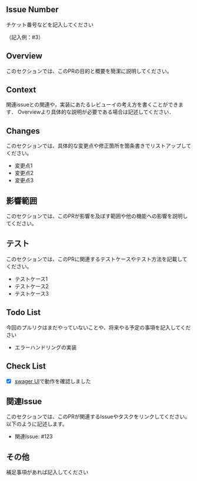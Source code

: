 ## Issue Number

チケット番号などを記入してください

（記入例：#3）

## Overview

このセクションでは、このPRの目的と概要を簡潔に説明してください。
## Context

関連issueとの関連や，実装にあたるレビューイの考え方を書くことができます．
Overviewより具体的な説明が必要である場合は記述してください．

## Changes

このセクションでは、具体的な変更点や修正箇所を箇条書きでリストアップしてください。

- 変更点1
- 変更点2
- 変更点3

## 影響範囲

このセクションでは、このPRが影響を及ぼす範囲や他の機能への影響を説明してください。

## テスト

このセクションでは、このPRに関連するテストケースやテスト方法を記載してください。

- テストケース1
- テストケース2
- テストケース3

## Todo List

今回のプルリクはまだやっていないことや、将来やる予定の事項を記入してください

- エラーハンドリングの実装

## Check List

- [x] [swager UI](http://localhost:8080/swagger/index.html)で動作を確認しました

## 関連Issue

このセクションでは、このPRが関連するIssueやタスクをリンクしてください。以下のように記述します。

- 関連Issue: #123

## その他

補足事項があれば記入してください